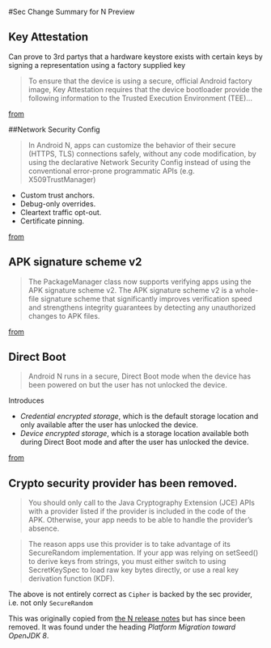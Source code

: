 #Sec Change Summary for N Preview

## Key Attestation

Can prove to 3rd partys that a hardware keystore exists with certain keys by signing a representation using a factory 
supplied key

> To ensure that the device is using a secure, official Android factory image, Key Attestation requires that the device bootloader provide the following information to the Trusted Execution Environment (TEE)...

[from](http://developer.android.com/preview/api-overview.html#key_attestation) 

##Network Security Config

> In Android N, apps can customize the behavior of their secure (HTTPS, TLS) connections safely, without any code modification, by using the declarative Network Security Config instead of using the conventional error-prone programmatic APIs (e.g. X509TrustManager)
  - Custom trust anchors.
  - Debug-only overrides. 
  - Cleartext traffic opt-out. 
  - Certificate pinning. 

[from](http://developer.android.com/preview/api-overview.html#network_security_config) 

## APK signature scheme v2

> The PackageManager class now supports verifying apps using the APK signature scheme v2. The APK signature scheme v2 is a whole-file signature scheme that significantly improves verification speed and strengthens integrity guarantees by detecting any unauthorized changes to APK files.

[from](http://developer.android.com/preview/api-overview.html#network_security_config)

## Direct Boot

> Android N runs in a secure, Direct Boot mode when the device has been powered on but the user has not unlocked the device.

Introduces

- _Credential encrypted storage_, which is the default storage location and only available after the user has unlocked the device.
- _Device encrypted storage_, which is a storage location available both during Direct Boot mode and after the user has unlocked the device.

[from](http://developer.android.com/preview/features/direct-boot.html)

## Crypto security provider has been removed.  

> You should only call to the Java Cryptography Extension (JCE) APIs with a provider listed if the provider is included in the code of the APK. Otherwise, your app needs to be able to handle the provider’s absence.

> The reason apps use this provider is to take advantage of its SecureRandom implementation. If your app was relying on setSeed() to derive keys from strings, you must either switch to using SecretKeySpec to load raw key bytes directly, or use a real key derivation function (KDF).

The above is not entirely correct as `Cipher` is backed by the sec provider, i.e. not only `SecureRandom`

This was originally copied from [the N release notes](http://developer.android.com/preview/behavior-changes.html#open-jdk) but has since been removed. It was found under the heading _Platform Migration toward OpenJDK 8_.
